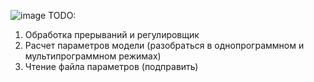 ![image](https://github.com/user-attachments/assets/07f06479-6b7e-4d29-bd64-68ca9d4fc13d)
TODO:
1. Обработка прерываний и регулировщик
2. Расчет параметров модели (разобраться в однопрограммном и мультипрограммном режимах)
3. Чтение файла параметров (подправить)
